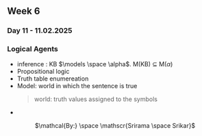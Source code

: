 ## Week 6
### Day 11 - 11.02.2025
### Logical Agents
- inference : KB $\models \space \alpha$. M(KB) $\subseteq$ M($\alpha$) 
- Propositional logic
- Truth table enumereation
- Model: world in which the sentence is true 
    > world: truth values assigned to the symbols
- 



<p align='center'> 
$\mathcal{By:} \space \mathscr{Srirama \space Srikar}$ 
</p>

